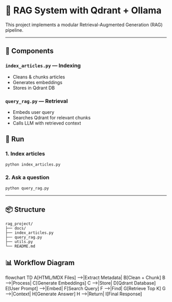 # 🧠 RAG System with Qdrant + Ollama

This project implements a modular Retrieval-Augmented Generation (RAG) pipeline.

---

## 🔧 Components

### `index_articles.py` — Indexing
- Cleans & chunks articles
- Generates embeddings
- Stores in Qdrant DB

### `query_rag.py` — Retrieval
- Embeds user query
- Searches Qdrant for relevant chunks
- Calls LLM with retrieved context

## 🧪 Run

### 1. Index articles

```bash
python index_articles.py
```

### 2. Ask a question

```bash
python query_rag.py
```

---

## 📦 Structure

```
rag_project/
├── docs/
├── index_articles.py
├── query_rag.py
├── utils.py
└── README.md
```
## 📊 Workflow Diagram

flowchart TD
    A[HTML/MDX Files] -->|Extract Metadata| B[Clean + Chunk]
    B -->|Process| C[Generate Embeddings]
    C -->|Store| D[Qdrant Database]
    E[User Prompt] -->|Embed| F[Search Query]
    F -->|Find| G[Retrieve Top K]
    G -->|Context| H[Generate Answer]
    H -->|Return| I[Final Response]
